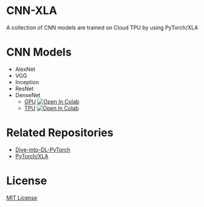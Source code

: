 # CNN-XLA
A collection of CNN models are trained on Cloud TPU by using PyTorch/XLA

# CNN Models

- AlexNet
- VGG
- Inception
- ResNet
- DenseNet
    - [GPU](notebooks/DenseNet-CIFAR-GPU.ipynb) [![Open In Colab](https://colab.research.google.com/assets/colab-badge.svg)](https://colab.research.google.com/github/fengredrum/cnn-xla/blob/master/notebooks/DenseNet.ipynb)
    - [TPU](notebooks/DenseNet-CIFAR-TPU.ipynb) [![Open In Colab](https://colab.research.google.com/assets/colab-badge.svg)](https://colab.research.google.com/github/fengredrum/cnn-xla/blob/master/notebooks/DenseNet-CIFAR-TPU.ipynb)

# Related Repositories

- [Dive-into-DL-PyTorch](https://github.com/ShusenTang/Dive-into-DL-PyTorch)
- [PyTorch/XLA](https://github.com/pytorch/xla)

# License

[MIT License](LICENSE)
